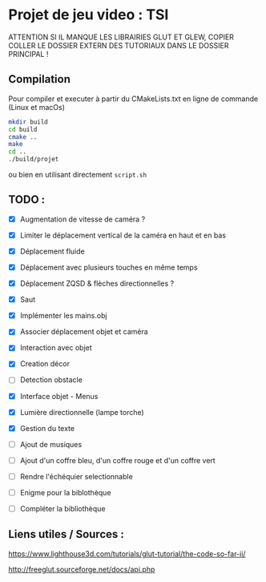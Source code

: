 # Projet de jeu video : TSI

ATTENTION SI IL MANQUE LES LIBRAIRIES GLUT ET GLEW, COPIER COLLER LE DOSSIER EXTERN DES TUTORIAUX DANS LE DOSSIER PRINCIPAL !

## Compilation

Pour compiler et executer à partir du CMakeLists.txt en ligne de commande (Linux et macOs)

```sh
mkdir build
cd build
cmake ..
make
cd ..
./build/projet
```

ou bien en utilisant directement `script.sh`


## TODO : 

- [x] Augmentation de vitesse de caméra ?
- [x] Limiter le déplacement vertical de la caméra en haut et en bas
- [x] Déplacement fluide
- [x] Déplacement avec plusieurs touches en même temps
- [x] Déplacement ZQSD & flèches directionnelles ?
- [x] Saut
- [x] Implémenter les mains.obj
- [x] Associer déplacement objet et caméra
- [x] Interaction avec objet
- [x] Creation décor
- [ ] Detection obstacle
- [x] Interface objet - Menus
- [x] Lumière directionnelle (lampe torche)
- [x] Gestion du texte
- [ ] Ajout de musiques
- [ ] Ajout d'un coffre bleu, d'un coffre rouge et d'un coffre vert
- [ ] Rendre l'échéquier selectionnable
- [ ] Enigme pour la biblothèque
- [ ] Compléter la bibliothèque


## Liens utiles / Sources :

https://www.lighthouse3d.com/tutorials/glut-tutorial/the-code-so-far-ii/

http://freeglut.sourceforge.net/docs/api.php

